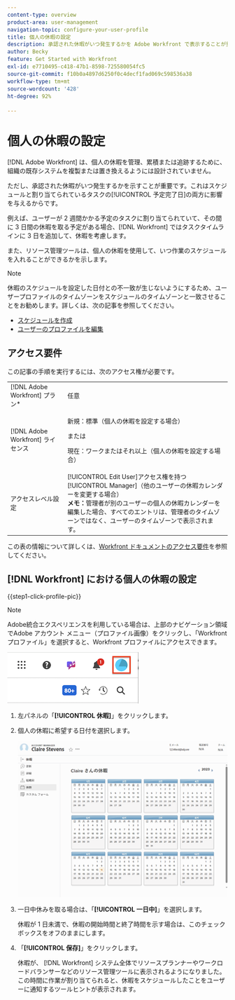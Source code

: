 ```yaml
---
content-type: overview
product-area: user-management
navigation-topic: configure-your-user-profile
title: 個人の休暇の設定
description: 承認された休暇がいつ発生するかを Adobe Workfront で表示することが重要です。これはスケジュールに影響し、割り当てられているタスクの予定完了日に影響を与えるからです。
author: Becky
feature: Get Started with Workfront
exl-id: e7710495-c418-47b1-8598-725580054fc5
source-git-commit: f10b0a4897d6250f0c4decf1fad069c598536a38
workflow-type: tm+mt
source-wordcount: '428'
ht-degree: 92%

---
```


# 個人の休暇の設定

<!-- Audited: 12/2023 -->

<!--<span class="preview">The highlighted information on this page refers to functionality not yet generally available. It is available only in the Preview Sandbox environment, and is being released in a phased rollout to Production.</span>-->

[!DNL Adobe Workfront] は、個人の休暇を管理、累積または追跡するために、組織の既存システムを複製または置き換えるようには設計されていません。

ただし、承認された休暇がいつ発生するかを示すことが重要です。これはスケジュールと割り当てられているタスクの[!UICONTROL 予定完了日]の両方に影響を与えるからです。

例えば、ユーザーが 2 週間かかる予定のタスクに割り当てられていて、その間に 3 日間の休暇を取る予定がある場合、[!DNL Workfront] ではタスクタイムラインに 3 日を追加して、休暇を考慮します。

また、リソース管理ツールは、個人の休暇を使用して、いつ作業のスケジュールを入れることができるかを示します。

>[!NOTE]
>
>休暇のスケジュールを設定した日付との不一致が生じないようにするため、ユーザープロファイルのタイムゾーンをスケジュールのタイムゾーンと一致させることをお勧めします。詳しくは、次の記事を参照してください。
>
>* [スケジュールを作成](../../../administration-and-setup/set-up-workfront/configure-timesheets-schedules/create-schedules.md)
>* [ユーザーのプロファイルを編集](../../../administration-and-setup/add-users/create-and-manage-users/edit-a-users-profile.md)
>

## アクセス要件

この記事の手順を実行するには、次のアクセス権が必要です。

<table style="table-layout:auto"> 
 <col> 
 </col> 
 <col> 
 </col> 
 <tbody> 
  <tr> 
   <td role="rowheader">[!DNL Adobe Workfront] プラン*</td> 
   <td>任意</td> 
  </tr> 
  <tr> 
   <td role="rowheader">[!DNL Adobe Workfront] ライセンス</td> 
   <td> <p>新規：標準（個人の休暇を設定する場合）</p>
        <p>または</p>
        <p>現在：ワークまたはそれ以上（個人の休暇を設定する場合）</p> </td>
  </tr> 
  <tr> 
   <td role="rowheader">アクセスレベル設定</td> 
   <td>[!UICONTROL Edit User]アクセス権を持つ[!UICONTROL Manager]（他のユーザーの休暇カレンダーを変更する場合）<br>
   <strong>メモ：</strong>管理者が別のユーザーの個人の休暇カレンダーを編集した場合、すべてのエントリは、管理者のタイムゾーンではなく、ユーザーのタイムゾーンで表示されます。</td> 
  </tr> 
 </tbody> 
</table>

この表の情報について詳しくは、[Workfront ドキュメントのアクセス要件](/help/quicksilver/administration-and-setup/add-users/access-levels-and-object-permissions/access-level-requirements-in-documentation.md)を参照してください。

## [!DNL Workfront] における個人の休暇の設定

{{step1-click-profile-pic}}

>[!NOTE]
>
>Adobe統合エクスペリエンスを利用している場合は、上部のナビゲーション領域でAdobe アカウント メニュー（プロファイル画像）をクリックし、「Workfront プロファイル」を選択すると、Workfront プロファイルにアクセスできます。
>
>![workfront プロファイル ](assets/aue-profile.png)

1. 左パネルの「**[!UICONTROL 休暇]**」をクリックします。
1. 個人の休暇に希望する日付を選択します。

   <!--<span class="preview">Sample image in the Preview environment:</span>
   ![Personal time off calendar](assets/personal-time-off-calendar-0925.png)-->

   <!--Sample image in the Production environment:-->
   ![個人の休暇カレンダー](assets/personal-time-off-calendar.png)

1. 一日中休みを取る場合は、「**[!UICONTROL 一日中]**」を選択します。

   休暇が 1 日未満で、休暇の開始時間と終了時間を示す場合は、このチェックボックスをオフのままにします。

1. 「**[!UICONTROL 保存]**」をクリックします。

   休暇が、 [!DNL Workfront] システム全体でリソースプランナーやワークロードバランサーなどのリソース管理ツールに表示されるようになりました。この時間に作業が割り当てられると、休暇をスケジュールしたことをユーザーに通知するツールヒントが表示されます。
